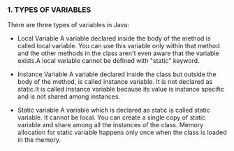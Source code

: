 ### 1. TYPES OF VARIABLES
There are three types of variables in Java:

* Local Variable
A variable declared inside the body of the method is called local variable. You can use this variable only within that method and the other methods in the class aren't even aware that the variable exists.A local variable cannot be defined with "static" keyword.

* Instance Variable
A variable declared inside the class but outside the body of the method, is called instance variable. It is not declared as static.It is called instance variable because its value is instance specific and is not shared among instances.

* Static variable
A variable which is declared as static is called static variable. It cannot be local. You can create a single copy of static variable and share among all the instances of the class. Memory allocation for static variable happens only once when the class is loaded in the memory.

